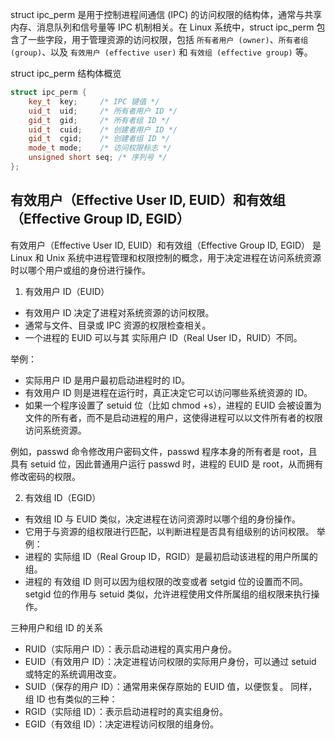 struct ipc_perm 是用于控制进程间通信 (IPC) 的访问权限的结构体，通常与共享内存、消息队列和信号量等 IPC 机制相关。在 Linux 系统中，struct ipc_perm 包含了一些字段，用于管理资源的访问权限，包括 `所有者用户 (owner)`、`所有者组 (group)`、以及 `有效用户 (effective user)` 和 `有效组 (effective group)` 等。

struct ipc_perm 结构体概览
```cpp
struct ipc_perm {
    key_t  key;     /* IPC 键值 */
    uid_t  uid;     /* 所有者用户 ID */
    gid_t  gid;     /* 所有者组 ID */
    uid_t  cuid;    /* 创建者用户 ID */
    gid_t  cgid;    /* 创建者组 ID */
    mode_t mode;    /* 访问权限标志 */
    unsigned short seq; /* 序列号 */
};

```

## 有效用户（Effective User ID, EUID）和有效组（Effective Group ID, EGID）
有效用户（Effective User ID, EUID）和有效组（Effective Group ID, EGID） 是 Linux 和 Unix 系统中进程管理和权限控制的概念，用于决定进程在访问系统资源时以哪个用户或组的身份进行操作。

1. 有效用户 ID（EUID）
 + 有效用户 ID 决定了进程对系统资源的访问权限。
 + 通常与文件、目录或 IPC 资源的权限检查相关。
 + 一个进程的 EUID 可以与其 实际用户 ID（Real User ID，RUID）不同。

举例：
 + 实际用户 ID 是用户最初启动进程时的 ID。
 + 有效用户 ID 则是进程在运行时，真正决定它可以访问哪些系统资源的 ID。
 + 如果一个程序设置了 setuid 位（比如 chmod +s），进程的 EUID 会被设置为文件的所有者，而不是启动进程的用户，这使得进程可以以文件所有者的权限访问系统资源。

例如，passwd 命令修改用户密码文件，passwd 程序本身的所有者是 root，且具有 setuid 位，因此普通用户运行 passwd 时，进程的 EUID 是 root，从而拥有修改密码的权限。

2. 有效组 ID（EGID）
 + 有效组 ID 与 EUID 类似，决定进程在访问资源时以哪个组的身份操作。
 + 它用于与资源的组权限进行匹配，以判断进程是否具有组级别的访问权限。
举例：
 + 进程的 实际组 ID（Real Group ID，RGID）是最初启动该进程的用户所属的组。
 + 进程的 有效组 ID 则可以因为组权限的改变或者 setgid 位的设置而不同。setgid 位的作用与 setuid 类似，允许进程使用文件所属组的组权限来执行操作。

三种用户和组 ID 的关系
 + RUID（实际用户 ID）：表示启动进程的真实用户身份。
 + EUID（有效用户 ID）：决定进程访问权限的实际用户身份，可以通过 setuid 或特定的系统调用改变。
 + SUID（保存的用户 ID）：通常用来保存原始的 EUID 值，以便恢复。
同样，组 ID 也有类似的三种：
 + RGID（实际组 ID）：表示启动进程时的真实组身份。
 + EGID（有效组 ID）：决定进程访问权限的组身份。





























